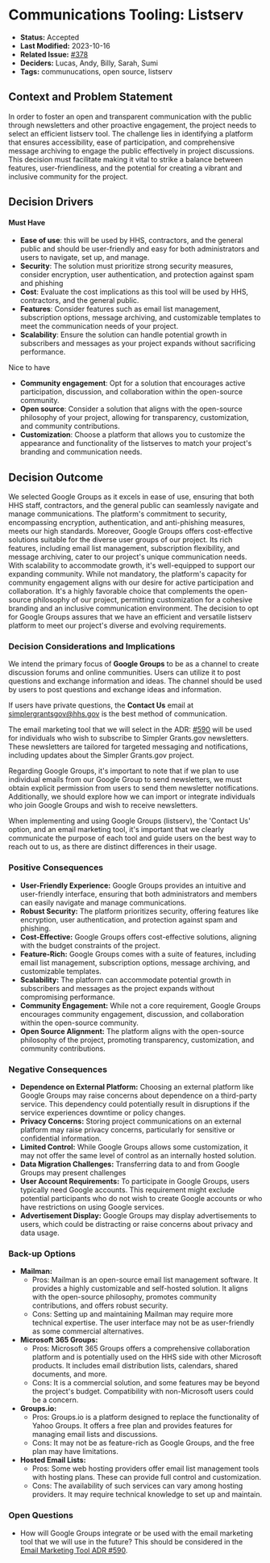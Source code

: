 # Communications Tooling: Listserv

* **Status:** Accepted
* **Last Modified:** 2023-10-16
* **Related Issue:** [#378](https://github.com/HHS/simpler-grants-gov/issues/378)
* **Deciders:** Lucas, Andy, Billy, Sarah, Sumi
* **Tags:** communucations, open source, listserv

## Context and Problem Statement

In order to foster an open and transparent communication with the public through newsletters and other proactive engagement, the project needs to select an efficient listserv tool. The challenge lies in identifying a platform that ensures accessibility, ease of participation, and comprehensive message archiving to engage the public effectively in project discussions. This decision must facilitate making it vital to strike a balance between features, user-friendliness, and the potential for creating a vibrant and inclusive community for the project.

## Decision Drivers

#### Must Have

* **Ease of use**: this will be used by HHS, contractors, and the general public and should be user-friendly and easy for both administrators and users to navigate, set up, and manage.
* **Security**: The solution must prioritize strong security measures, consider encryption, user authentication, and protection against spam and phishing
* **Cost**: Evaluate the cost implications as this tool will be used by HHS, contractors, and the general public.
* **Features**: Consider features such as email list management, subscription options, message archiving, and customizable templates to meet the communication needs of your project.
* **Scalability**: Ensure the solution can handle potential growth in subscribers and messages as your project expands without sacrificing performance.

Nice to have

* **Community engagement**: Opt for a solution that encourages active participation, discussion, and collaboration within the open-source community.
* **Open source**: Consider a solution that aligns with the open-source philosophy of your project, allowing for transparency, customization, and community contributions.
* **Customization**: Choose a platform that allows you to customize the appearance and functionality of the listserves to match your project's branding and communication needs.

## Decision Outcome

We selected Google Groups as it excels in ease of use, ensuring that both HHS staff, contractors, and the general public can seamlessly navigate and manage communications. The platform's commitment to security, encompassing encryption, authentication, and anti-phishing measures, meets our high standards. Moreover, Google Groups offers cost-effective solutions suitable for the diverse user groups of our project. Its rich features, including email list management, subscription flexibility, and message archiving, cater to our project's unique communication needs. With scalability to accommodate growth, it's well-equipped to support our expanding community. While not mandatory, the platform's capacity for community engagement aligns with our desire for active participation and collaboration. It's a highly favorable choice that complements the open-source philosophy of our project, permitting customization for a cohesive branding and an inclusive communication environment. The decision to opt for Google Groups assures that we have an efficient and versatile listserv platform to meet our project's diverse and evolving requirements.

### Decision Considerations and Implications

We intend the primary focus of **Google Groups** to be as a channel to create discussion forums and online communities. Users can utilize it to post questions and exchange information and ideas. The channel should be used by users to post questions and exchange ideas and information.

If users have private questions, the **Contact Us** email at simplergrantsgov@hhs.gov is the best method of communication.

The email marketing tool that we will select in the ADR: [#590](https://github.com/HHS/simpler-grants-gov/issues/590) will be used for individuals who wish to subscribe to Simpler Grants.gov newsletters. These newsletters are tailored for targeted messaging and notifications, including updates about the Simpler Grants.gov project.

Regarding Google Groups, it's important to note that if we plan to use individual emails from our Google Group to send newsletters, we must obtain explicit permission from users to send them newsletter notifications. Additionally, we should explore how we can import or integrate individuals who join Google Groups and wish to receive newsletters.

When implementing and using Google Groups (listserv), the 'Contact Us' option, and an email marketing tool, it's important that we clearly communicate the purpose of each tool and guide users on the best way to reach out to us, as there are distinct differences in their usage.

### Positive Consequences

* **User-Friendly Experience:** Google Groups provides an intuitive and user-friendly interface, ensuring that both administrators and members can easily navigate and manage communications.
* **Robust Security:** The platform prioritizes security, offering features like encryption, user authentication, and protection against spam and phishing.
* **Cost-Effective:** Google Groups offers cost-effective solutions, aligning with the budget constraints of the project.
* **Feature-Rich:** Google Groups comes with a suite of features, including email list management, subscription options, message archiving, and customizable templates.
* **Scalability:** The platform can accommodate potential growth in subscribers and messages as the project expands without compromising performance.
* **Community Engagement:** While not a core requirement, Google Groups encourages community engagement, discussion, and collaboration within the open-source community.
* **Open Source Alignment:** The platform aligns with the open-source philosophy of the project, promoting transparency, customization, and community contributions.

### Negative Consequences

* **Dependence on External Platform:** Choosing an external platform like Google Groups may raise concerns about dependence on a third-party service. This dependency could potentially result in disruptions if the service experiences downtime or policy changes.
* **Privacy Concerns:** Storing project communications on an external platform may raise privacy concerns, particularly for sensitive or confidential information.
* **Limited Control:** While Google Groups allows some customization, it may not offer the same level of control as an internally hosted solution.
* **Data Migration Challenges:** Transferring data to and from Google Groups may present challenges
* **User Account Requirements:** To participate in Google Groups, users typically need Google accounts. This requirement might exclude potential participants who do not wish to create Google accounts or who have restrictions on using Google services.
* **Advertisement Display:** Google Groups may display advertisements to users, which could be distracting or raise concerns about privacy and data usage.

### Back-up Options

* **Mailman:**
  * Pros: Mailman is an open-source email list management software. It provides a highly customizable and self-hosted solution. It aligns with the open-source philosophy, promotes community contributions, and offers robust security.
  * Cons: Setting up and maintaining Mailman may require more technical expertise. The user interface may not be as user-friendly as some commercial alternatives.
* **Microsoft 365 Groups:**
  * Pros: Microsoft 365 Groups offers a comprehensive collaboration platform and is potentially used on the HHS side with other Microsoft products. It includes email distribution lists, calendars, shared documents, and more.
  * Cons: It is a commercial solution, and some features may be beyond the project's budget. Compatibility with non-Microsoft users could be a concern.
* **Groups.io:**
  * Pros: Groups.io is a platform designed to replace the functionality of Yahoo Groups. It offers a free plan and provides features for managing email lists and discussions.
  * Cons: It may not be as feature-rich as Google Groups, and the free plan may have limitations.
* **Hosted Email Lists:**
  * Pros: Some web hosting providers offer email list management tools with hosting plans. These can provide full control and customization.
  * Cons: The availability of such services can vary among hosting providers. It may require technical knowledge to set up and maintain.

### Open Questions

* How will Google Groups integrate or be used with the email marketing tool that we will use in the future? This should be considered in the [Email Marketing Tool ADR #590](https://github.com/HHS/simpler-grants-gov/issues/590).
